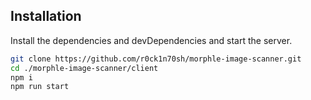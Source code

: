 ## Installation
Install the dependencies and devDependencies and start the server.

```sh
git clone https://github.com/r0ck1n70sh/morphle-image-scanner.git
cd ./morphle-image-scanner/client 
npm i
npm run start
```